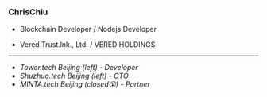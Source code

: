 ### ChrisChiu 

- Blockchain Developer / Nodejs Developer 

- Vered Trust.lnk., Ltd. / VERED HOLDINGS

-----

- *Tower.tech Beijing (left) - Developer*
- *Shuzhuo.tech Beijing (left) - CTO*
- *MINTA.tech Beijing (closed😵) - Partner*
